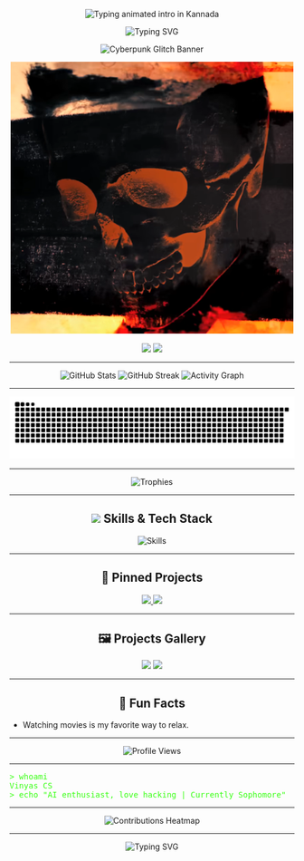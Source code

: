 <!-- ಹ್ಯಾಕರ್ ಮ್ಯಾಟ್ರಿಕ್ಸ್ ಮಾರ್ಕೀ -->
<p align="center">
  <img 
    src="https://readme-typing-svg.demolab.com?font=Fira+Code&pause=1000&color=39FF14&center=true&vCenter=true&width=900&lines=%E0%B2%AE%E0%B3%8D%E0%B2%AF%E0%B2%BE%E0%B2%9F%E0%B3%8D%E0%B2%B0%E0%B2%BF%E0%B2%95%E0%B3%8D%E0%B2%B8%E0%B3%8D%E2%80%8C%E0%B2%97%E0%B3%86+%E0%B2%B8%E0%B3%8D%E0%B2%B5%E0%B2%BE%E0%B2%97%E0%B2%A4...;%E0%B2%A8%E0%B2%BE%E0%B2%A8%E0%B3%81+%E0%B2%B5%E0%B2%BF%E0%B2%A8%E0%B3%8D%E0%B2%AF%E0%B2%BE%E0%B2%B8%E0%B3%8D+%E0%B2%B8%E0%B2%BF.%E0%B2%8E%E0%B2%B8%E0%B3%8D;%E0%B2%95%E0%B3%83%E0%B2%A4%E0%B2%95+%E0%B2%AC%E0%B3%81%E0%B2%A6%E0%B3%8D%E0%B2%A7%E0%B2%BF%E0%B2%AE%E0%B2%A4%E0%B3%8D%E0%B2%A4%E0%B3%86+%E0%B2%86%E0%B2%B8%E0%B2%95%E0%B3%8D%E0%B2%A4%2C+%E0%B2%B9%E0%B3%8D%E0%B2%AF%E0%B2%BE%E0%B2%95%E0%B2%BF%E0%B2%82%E0%B2%97%E0%B3%8D+%E0%B2%87%E0%B2%B7%E0%B3%8D%E0%B2%9F%E0%B2%B5%E0%B2%BF%E0%B2%A6%E0%B3%86+%7C+%E0%B2%AA%E0%B3%8D%E0%B2%B0%E0%B2%B8%E0%B3%8D%E0%B2%A4%E0%B3%81%E0%B2%A4+%E0%B2%A4%E0%B3%83%E0%B2%A4%E0%B3%80%E0%B2%AF+%E0%B2%B5%E0%B2%B0%E0%B3%8D%E0%B2%B7" 
    alt="Typing animated intro in Kannada" 
  />
</p>

<!-- Hacker Matrix Marquee -->
<p align="center">
  <img 
    src="https://readme-typing-svg.demolab.com?font=Fira+Code&pause=1000&color=39FF14&center=true&vCenter=true&width=900&lines=Welcome+to+the+Matrix...;I+am+Vinyas+CS;AI+enthusiast%2C+love+hacking+%7C+Currently+in+third+year" 
    alt="Typing SVG" 
  />
</p>

<!-- Hero Banner (Cyberpunk/Matrix Vibe) -->
<p align="center">
  <img src="https://media2.giphy.com/media/v1.Y2lkPTc5MGI3NjExZzBjZW1xNGJiejFvdHpuaDlodmIxMzV0c3RkMTl6Z2xqaXV5MWVjeSZlcD12MV9pbnRlcm5hbF9naWZfYnlfaWQmY3Q9Zw/WoD6JZnwap6s8/giphy.gif" alt="Cyberpunk Glitch Banner" width="100%" height="200px" />
</p>
<p align="center">
  <img src="https://github.com/VinyasCS-007/VinyasCS-007/blob/main/Profile.png" width="500"  />
</p>




<!-- Interactive Badges -->
<p align="center">
  <a href="https://leetcode.com/u/Vinyas_cs"><img src="https://img.shields.io/badge/LeetCode-0A0A0A?style=for-the-badge&logo=leetcode&logoColor=39FF14" /></a>
  <a href="https://linkedin.com/in/vinyas-cs-011a11305"><img src="https://img.shields.io/badge/LinkedIn-0A0A0A?style=for-the-badge&logo=linkedin&logoColor=39FF14" /></a>
</p>

---

<!-- Animated GitHub Stats & Contribution Graphs -->
<p align="center">
  <img src="https://github-readme-stats.vercel.app/api?username=VinyasCS-007&show_icons=true&theme=radical&icon_color=39FF14&title_color=39FF14&text_color=39FF14&bg_color=0d1117" alt="GitHub Stats" />
  <img src="https://github-readme-streak-stats.herokuapp.com/?user=VinyasCS-007&theme=radical&background=0d1117&ring=39FF14&fire=39FF14&currStreakLabel=39FF14" alt="GitHub Streak" />
  <img src="https://github-readme-activity-graph.vercel.app/graph?username=VinyasCS-007&theme=react-dark&color=39FF14&line=39FF14&point=39FF14&area=true&hide_border=true" alt="Activity Graph" />
</p>

---

<!-- Snake GitHub Contributions -->
<p align="center">
  <img src="https://github.com/VinyasCS-007/VinyasCS-007/raw/output/github-snake.svg" alt="GitHub Contributions Snake" />
</p>



---

<!-- Trophies (Glassmorphism/Neon) -->
<p align="center">
  <img src="https://github-profile-trophy.vercel.app/?username=VinyasCS-007&theme=matrix&no-frame=true&title=Followers,Stars,Commit,PR,Issues&column=5&margin-w=15&margin-h=15" alt="Trophies" />
</p>

---

<!-- Animated Skills Grid -->
<h2 align="center"><img src="https://img.icons8.com/fluency/48/000000/source-code.png"/> Skills & Tech Stack</h2>
<p align="center">
  <img src="https://skillicons.dev/icons?i=python,c,cpp,java,react,mysql,matlab,adobepremierepro,unity,html,css,javascript&theme=dark" alt="Skills" />
</p>

---

<!-- Pinned Repos (Holographic Cards) -->
<h2 align="center">🚀 Pinned Projects</h2>
<p align="center">
  <a href="https://github.com/VinyasCS-007/WeatherReportApp_Using_JAVA">
    <img src="https://github-readme-stats.vercel.app/api/pin/?username=VinyasCS-007&repo=WeatherReportApp_Using_JAVA&theme=radical&bg_color=0d1117&title_color=39FF14&text_color=39FF14" />
  </a>
  <a href="https://github.com/VinyasCS-007/Satellite">
    <img src="https://github-readme-stats.vercel.app/api/pin/?username=VinyasCS-007&repo=Satellite&theme=radical&bg_color=0d1117&title_color=39FF14&text_color=39FF14" />
  </a>
</p>

---

<!-- Projects Gallery -->
<h2 align="center">🖼️ Projects Gallery</h2>
<p align="center">
  <img src="https://github.com/VinyasCS-007/WeatherReportApp_Using_JAVA/raw/main/demo.gif" width="250" />
  <img src="https://github.com/VinyasCS-007/Satellite/raw/main/demo.gif" width="250" />
</p>

---

<!-- Fun Facts Section -->
<h2 align="center">🤖 Fun Facts</h2>
<ul>
  <li>Watching movies is my favorite way to relax.</li>
</ul>

---

<!-- Visitors Counter -->
<p align="center">
  <img src="https://komarev.com/ghpvc/?username=VinyasCS-007&style=flat-square&color=39FF14" alt="Profile Views" />
</p>

---

<!-- Terminal Style About Me -->
<pre>
<span style="color:#39FF14;">&gt; whoami</span>
<span style="color:#39FF14;">Vinyas CS</span>
<span style="color:#39FF14;">&gt; echo "AI enthusiast, love hacking | Currently Sophomore"</span>
</pre>

---

<!-- Contributions Heatmap -->
<p align="center">
  <img src="https://github.com/VinyasCS-007/github-profile-views-counter/blob/master/svg/heatmap.svg" alt="Contributions Heatmap" />
</p>

---

<!-- Footer -->
<p align="center">
  <img src="https://readme-typing-svg.demolab.com?font=Fira+Code&pause=1000&color=39FF14&center=true&vCenter=true&width=900&lines=System+Ready...;Welcome+to+the+Future+of+Code" alt="Typing SVG" />
</p>
